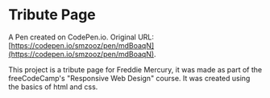 # Tribute Page

A Pen created on CodePen.io. Original URL: [https://codepen.io/smzooz/pen/mdBoaqN](https://codepen.io/smzooz/pen/mdBoaqN).

This project is a tribute page for Freddie Mercury, it was made as part of the freeCodeCamp's "Responsive Web Design" course. It was created using the basics of html and css.

